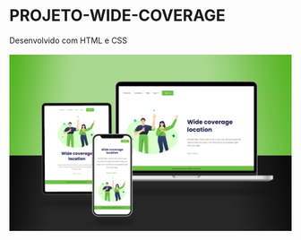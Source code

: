 # PROJETO-WIDE-COVERAGE
Desenvolvido com HTML e CSS
<br>
<br>
<img src="https://github.com/willianpocinhos/PROJETO-WIDE-COVERAGE/blob/master/img/wide-coverage_mockup.png?raw=true" alt="wide-coverage-mockup">
